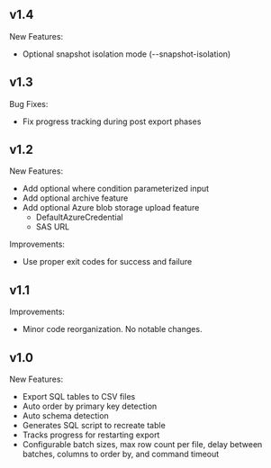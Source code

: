 ## v1.4
New Features:
- Optional snapshot isolation mode (--snapshot-isolation)

## v1.3
Bug Fixes:
- Fix progress tracking during post export phases

## v1.2
New Features:
- Add optional where condition parameterized input
- Add optional archive feature
- Add optional Azure blob storage upload feature
  - DefaultAzureCredential
  - SAS URL

Improvements:
- Use proper exit codes for success and failure

## v1.1
Improvements:
- Minor code reorganization. No notable changes.

## v1.0
New Features:
- Export SQL tables to CSV files
- Auto order by primary key detection
- Auto schema detection
- Generates SQL script to recreate table
- Tracks progress for restarting export
- Configurable batch sizes, max row count per file, delay between batches, columns to order by, and command timeout